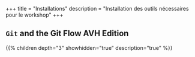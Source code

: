 +++
title = "Installations"
description = "Installation des outils nécessaires pour le workshop"
+++

## `Git` and the Git Flow AVH Edition

{{% children depth="3" showhidden="true" description="true" %}}
